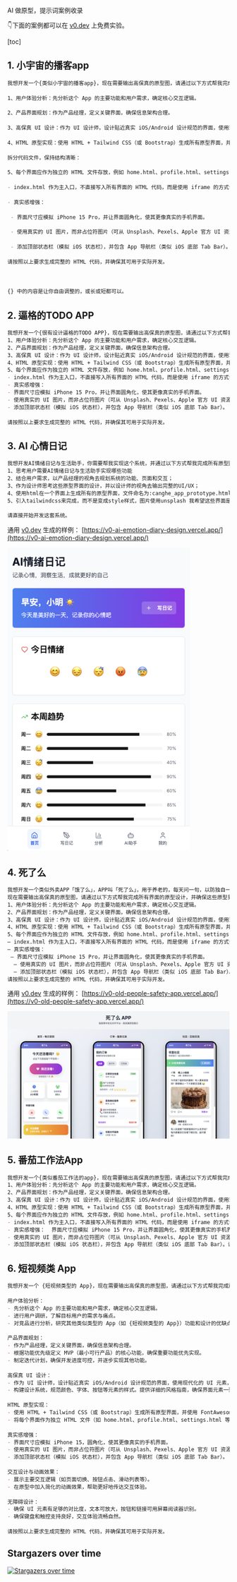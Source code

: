 AI 做原型，提示词案例收录

👇下面的案例都可以在 [v0.dev](https://v0.dev/) 上免费实验。

[toc]


## 1. 小宇宙的播客app

```md
我想开发一个{类似小宇宙的播客app}，现在需要输出高保真的原型图，请通过以下方式帮我完成所有界面的原型设计，并确保这些原型界面可以直接用于开发：

1、用户体验分析：先分析这个 App 的主要功能和用户需求，确定核心交互逻辑。

2、产品界面规划：作为产品经理，定义关键界面，确保信息架构合理。

3、高保真 UI 设计：作为 UI 设计师，设计贴近真实 iOS/Android 设计规范的界面，使用现代化的 UI 元素，使其具有良好的视觉体验。

4、HTML 原型实现：使用 HTML + Tailwind CSS（或 Bootstrap）生成所有原型界面，并使用 FontAwesome（或其他开源 UI 组件）让界面更加精美、接近真实的 App 设计。

拆分代码文件，保持结构清晰：

5、每个界面应作为独立的 HTML 文件存放，例如 home.html、profile.html、settings.html 等。

- index.html 作为主入口，不直接写入所有界面的 HTML 代码，而是使用 iframe 的方式嵌入这些 HTML 片段，并将所有页面直接平铺展示在 index 页面中，而不是跳转链接。

- 真实感增强：

 - 界面尺寸应模拟 iPhone 15 Pro，并让界面圆角化，使其更像真实的手机界面。

 - 使用真实的 UI 图片，而非占位符图片（可从 Unsplash、Pexels、Apple 官方 UI 资源中选择）。

 - 添加顶部状态栏（模拟 iOS 状态栏），并包含 App 导航栏（类似 iOS 底部 Tab Bar）。

请按照以上要求生成完整的 HTML 代码，并确保其可用于实际开发。



{} 中的内容是让你自由调整的，或长或短都可以。
```

## 2. 逼格的TODO APP

```md
我想开发一个{很有设计逼格的TODO APP}，现在需要输出高保真的原型图，请通过以下方式帮我完成所有界面的原型设计，并确保这些原型界面可以直接用于开发：
1、用户体验分析：先分析这个 App 的主要功能和用户需求，确定核心交互逻辑。
2、产品界面规划：作为产品经理，定义关键界面，确保信息架构合理。
3、高保真 UI 设计：作为 UI 设计师，设计贴近真实 iOS/Android 设计规范的界面，使用现代化的 UI 元素，使其具有良好的视觉体验。
4、HTML 原型实现：使用 HTML + Tailwind CSS（或 Bootstrap）生成所有原型界面，并使用 FontAwesome（或其他开源 UI 组件）让界面更加精美、接近真实的 App 设计。拆分代码文件，保持结构清晰：
5、每个界面应作为独立的 HTML 文件存放，例如 home.html、profile.html、settings.html 等。
- index.html 作为主入口，不直接写入所有界面的 HTML 代码，而是使用 iframe 的方式嵌入这些 HTML 片段，并将所有页面直接平铺展示在 index 页面中，而不是跳转链接。
- 真实感增强：
- 界面尺寸应模拟 iPhone 15 Pro，并让界面圆角化，使其更像真实的手机界面。
- 使用真实的 UI 图片，而非占位符图片（可从 Unsplash、Pexels、Apple 官方 UI 资源中选择）。
- 添加顶部状态栏（模拟 iOS 状态栏），并包含 App 导航栏（类似 iOS 底部 Tab Bar）。
 
请按照以上要求生成完整的 HTML 代码，并确保其可用于实际开发。
```

## 3. AI 心情日记

```md
我想开发AI情绪日记与生活助手，你需要帮我实现这个系统，并通过以下方式帮我完成所有原型图片的设计： 
1、思考用户需要AI情绪日记与生活助手实现哪些功能 
2、结合用户需求，以产品经理的视角去规划系统的功能、页面和交互； 
3、作为设计师思考这些原型界面的设计，并以设计师的视角去输出完整的UI/UX；
4、使用html在一个界面上生成所有的原型界面，文件命名为:canghe_app_prototype.html，可以使用FontAwesome等开源图标库，让原型显得更精美和接近真实 
5、引入tailwindcss来完成，而不是变成style样式，图片使用unsplash 我希望这些界面是需要能直接拿去进行开发的 设计好原型后，

请直接开始开发这套系统。
```

通用 [v0.dev](https://v0.dev/) 生成的样例： [https://v0-ai-emotion-diary-design.vercel.app/](https://v0-ai-emotion-diary-design.vercel.app/)

![](https://github.com/swiftdo/ai-prototype-prompts/blob/main/imgs/1.png?raw=true)


## 4. 死了么

```md
我想开发一个类似外卖APP「饿了么」，APP叫「死了么」，用于养老的，每天问一句，以防独自一个人死在家里没人发现。APP也有骑手，哪里有人死了就去接单收尸。 注意这是专门为独居90后的年轻人设计的。风格要求清新好看、APP内的文案多用搞怪的网络用语。
现在需要输出高保真的原型图，请通过以下方式帮我完成所有界面的原型设计，并确保这些原型界面可以直接用于开发：
1、用户体验分析：先分析这个 App 的主要功能和用户需求，确定核心交互逻辑。
2、产品界面规划：作为产品经理，定义关键界面，确保信息架构合理。
3、高保真 UI 设计：作为 UI 设计师，设计贴近真实 iOS/Android 设计规范的界面，使用现代化的 UI 元素，使其具有良好的视觉体验。
4、HTML 原型实现：使用 HTML + Tailwind CSS（或 Bootstrap）生成所有原型界面，并使用 FontAwesome（或其他开源 UI 组件）让界面更加精美、接近真实的 App 设计。拆分代码文件，保持结构清晰：
5、每个界面应作为独立的 HTML 文件存放，例如 home.html、profile.html、settings.html 等。
– index.html 作为主入口，不直接写入所有界面的 HTML 代码，而是使用 iframe 的方式嵌入这些 HTML 片段，并将所有页面直接平铺展示在 index 页面中，而不是跳转链接。
– 真实感增强： 
 – 界面尺寸应模拟 iPhone 15 Pro，并让界面圆角化，使其更像真实的手机界面。
  – 使用真实的 UI 图片，而非占位符图片（可从 Unsplash、Pexels、Apple 官方 UI 资源中选择）。
  – 添加顶部状态栏（模拟 iOS 状态栏），并包含 App 导航栏（类似 iOS 底部 Tab Bar）。
请按照以上要求生成完整的 HTML 代码，并确保其可用于实际开发。
```

通用 [v0.dev](https://v0.dev/) 生成的样例： [https://v0-old-people-safety-app.vercel.app/](https://v0-old-people-safety-app.vercel.app/)

![](https://github.com/swiftdo/ai-prototype-prompts/blob/main/imgs/2.png?raw=true)


## 5. 番茄工作法App

```md
我想开发一个{类似番茄工作法的app}，现在需要输出高保真的原型图，请通过以下方式帮我完成所有界面的原型设计，并确保这些原型界面可以直接用于开发：
1、用户体验分析：先分析这个 App 的主要功能和用户需求，确定核心交互逻辑。
2、产品界面规划：作为产品经理，定义关键界面，确保信息架构合理。
3、高保真 UI 设计：作为 UI 设计师，设计贴近真实 iOS/Android 设计规范的界面，使用现代化的 UI 元素，使其具有良好的视觉体验。
4、HTML 原型实现：使用 HTML + Tailwind CSS（或 Bootstrap）生成所有原型界面，并使用 FontAwesome（或其他开源 UI 组件）让界面更加精美、接近真实的 App 设计。拆分代码文件，保持结构清晰：
5、每个界面应作为独立的 HTML 文件存放，例如 home.html、profile.html、settings.html 等。
- index.html 作为主入口，不直接写入所有界面的 HTML 代码，而是使用 iframe 的方式嵌入这些 HTML 片段，并将所有页面直接平铺展示在 index 页面中，而不是跳转链接。
- 真实感增强：  界面尺寸应模拟 iPhone 15 Pro，并让界面圆角化，使其更像真实的手机界面。  
- 使用真实的 UI 图片，而非占位符图片（可从 Unsplash、Pexels、Apple 官方 UI 资源中选择）。  
- 添加顶部状态栏（模拟 iOS 状态栏），并包含 App 导航栏（类似 iOS 底部 Tab Bar）。请按照以上要求生成完整的 HTML 代码，并确保其可用于实际开发。
```

## 6. 短视频类 App

```md
我想开发一个 {短视频类型的 App}，现在需要输出高保真的原型图，请通过以下方式帮我完成所有界面的原型设计，并确保这些原型界面可以直接用于开发：

用户体验分析：
- 先分析这个 App 的主要功能和用户需求，确定核心交互逻辑。
- 进行用户调研，了解目标用户的需求与痛点。
- 对竞品进行分析，研究其他类似类型的 App（如 {短视频类型的 App}）功能和设计的优缺点。

产品界面规划：
- 作为产品经理，定义关键界面，确保信息架构合理。
- 根据功能优先级定义 MVP（最小可行产品）的核心功能，确保重要功能优先实现。
- 制定迭代计划，确保开发进度可控，并逐步实现其他功能。

高保真 UI 设计：
- 作为 UI 设计师，设计贴近真实 iOS/Android 设计规范的界面，使用现代化的 UI 元素，确保视觉体验良好。
- 构建设计系统，规范颜色、字体、按钮等元素的样式。提供详细的风格指南，确保界面元素一致性。

HTML 原型实现：
- 使用 HTML + Tailwind CSS（或 Bootstrap）生成所有原型界面，并使用 FontAwesome（或其他 UI 组件）让界面更加精美，接近真实 App 设计。
- 将每个界面作为独立 HTML 文件（如 home.html、profile.html、settings.html 等），并通过 iframe 嵌入到 index.html，便于整体展示，将所有页面直接平铺展示在 index 页面中

真实感增强：
- 界面尺寸应模拟 iPhone 15，圆角化，使其更像真实的手机界面。
- 使用真实的 UI 图片，而非占位符图片（可从 Unsplash、Pexels、Apple 官方 UI 资源中选择）。
- 添加顶部状态栏（模拟 iOS 状态栏），并包含 App 导航栏（类似 iOS 底部 Tab Bar）。

交互设计与动画效果：
- 展示主要交互逻辑（如页面切换、按钮点击、滑动列表等）。
- 在原型中加入简化的动画效果，帮助更好地传达交互体验。

无障碍设计：
- 确保 UI 元素有足够的对比度，文本可放大，按钮和链接可用屏幕阅读器识别。
- 确保键盘和触控支持良好，交互体验流畅自然。

请按照以上要求生成完整的 HTML 代码，并确保其可用于实际开发。
```

## Stargazers over time
[![Stargazers over time](https://starchart.cc/swiftdo/ai-prototype-prompts.svg?variant=adaptive)](https://starchart.cc/swiftdo/ai-prototype-prompts)